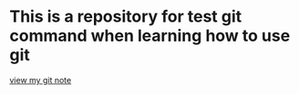 <h1>This is a repository for test git command when learning how to use git </h1>
<a href="http://htmlpreview.github.io/?https://github.com/BokunoMasayume/gittest/blob/master/git-note.html">view my git note</a>
